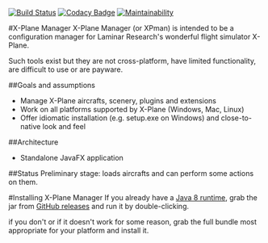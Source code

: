 [![Build Status](https://travis-ci.org/ogerardin/xpman.svg?branch=master)](https://travis-ci.com/ogerardin/xpman)
[![Codacy Badge](https://app.codacy.com/project/badge/Grade/4f300a3631f1418a8029d21c5823719a)](https://www.codacy.com/manual/ogerardin/xpman)
[![Maintainability](https://api.codeclimate.com/v1/badges/5844bbd3cdb4db2c2f7b/maintainability)](https://codeclimate.com/github/ogerardin/xpman/maintainability)

#X-Plane Manager
X-Plane Manager (or XPman) is intended to be a configuration manager for Laminar Research's wonderful flight simulator X-Plane.

Such tools exist but they are not cross-platform, have limited functionality, are difficult to use or are payware.


##Goals and assumptions
- Manage X-Plane aircrafts, scenery, plugins and extensions
- Work on all platforms supported by X-Plane (Windows, Mac, Linux)  
- Offer idiomatic installation (e.g. setup.exe on Windows) and close-to-native look and feel


##Architecture
- Standalone JavaFX application

##Status
Preliminary stage: loads aircrafts and can perform some actions on them.  

#Installing X-Plane Manager
If you already have a [Java 8 runtime](https://www.oracle.com/java/technologies/javase-jre8-downloads.html), 
grab the jar from [GitHub releases](https://github.com/ogerardin/xpman/releases) and run it by double-clicking.

if you don't or if it doesn't work for some reason, grab the full bundle most appropriate for your platform and install
it.






